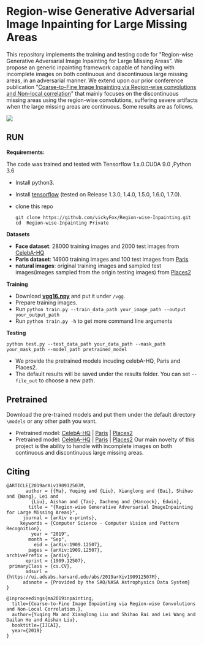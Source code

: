 # Region-wise Generative Adversarial Image Inpainting for Large Missing Areas
This repository implements the training and testing code for "Region-wise Generative Adversarial Image Inpainting for Large Missing Areas". We propose an generic inpainting framework capable of handling with incomplete images on both continuous and discontinuous large missing areas, in an adversarial manner. We extend upon our prior conference publication "[Coarse-to-Fine Image Inpainting via Region-wise convolutions and Non-local correlation](https://www.ijcai.org/proceedings/2019/0433.pdf)" that mainly focuses on the discontinuous missing areas using the region-wise convolutions, suffering severe artifacts when the large missing areas are continuous. Some results are as follows. 

![](https://github.com/vickyFox/Region-wise-Inpainting/blob/master/images/image1.png)
## RUN

**Requirements:**

The code was trained and tested with Tensorflow 1.x.0.CUDA 9.0 ,Python 3.6 

- Install python3.

- Install [tensorflow](https://www.tensorflow.org/install/) (tested on Release 1.3.0, 1.4.0, 1.5.0, 1.6.0, 1.7.0).

- clone this repo

  ```
  git clone https://github.com/vickyFox/Region-wise-Inpainting.git
  cd  Region-wise-Inpainting Private
  ```

**Datasets**

- **Face dataset**: 28000 training images and 2000 test images from [CelebA-HQ](https://drive.google.com/drive/folders/0B7EVK8r0v71peklHb0pGdDl6R28)
- **Paris dataset**: 14900 training images and 100 test images from [Paris](https://github.com/pathak22/context-encoder)
- **natural images**: original training images and sampled test images(images sampled from the origin testing images) from [Places2](http://places2.csail.mit.edu/)

**Training**
- Download **[vgg16.npy](https://drive.google.com/open?id=1iYsD62btPTL5ZIirGJIMbIU03ujJRNEU)** and put it under ```/vgg```.
- Prepare training images.
- Run ```python train.py --train_data_path your_image_path --output your_output_path```
- Run ```python train.py -h``` to get more command line arguments

**Testing**

 ```python test.py --test_data_path your_data_path --mask_path your_mask_path --model_path pretrained_model```
- We provide the pretrained models incuding celebA-HQ, Paris and Places2.
- The default results will be saved under the results folder. You can set ```--file_out``` to choose a new path.

## Pretrained
Download the pre-trained models and put them under the default directory ```\models``` or any other path you want.
- Pretrained model: [CelebA-HQ](https://drive.google.com/open?id=1q7tuopiOwRPZOPYG5076EPoFLPo0CQF6) | [Paris](https://drive.google.com/open?id=1STSPPyLQ4LjWj-juT5nMXJ9X5h7N_fjO) | [Places2](https://drive.google.com/open?id=1zYxZPU7L6Ongu0tlkHEJTPxf9Cw4RvqQ)
- Pretrained model: [CelebA-HQ](https://drive.google.com/open?id=1q7tuopiOwRPZOPYG5076EPoFLPo0CQF6) | [Paris](https://drive.google.com/open?id=1STSPPyLQ4LjWj-juT5nMXJ9X5h7N_fjO) | [Places2](https://drive.google.com/open?id=1zYxZPU7L6Ongu0tlkHEJTPxf9Cw4RvqQ)
Our main novelty of this project is the ability to handle with incomplete images on both continuous and discontinuous large missing areas.

## Citing
```
@ARTICLE{2019arXiv190912507M,
       author = {{Ma}, Yuqing and {Liu}, Xianglong and {Bai}, Shihao and {Wang}, Lei and
         {Liu}, Aishan and {Tao}, Dacheng and {Hancock}, Edwin},
        title = "{Region-wise Generative Adversarial ImageInpainting for Large Missing Areas}",
      journal = {arXiv e-prints},
     keywords = {Computer Science - Computer Vision and Pattern Recognition},
         year = "2019",
        month = "Sep",
          eid = {arXiv:1909.12507},
        pages = {arXiv:1909.12507},
archivePrefix = {arXiv},
       eprint = {1909.12507},
 primaryClass = {cs.CV},
       adsurl = {https://ui.adsabs.harvard.edu/abs/2019arXiv190912507M},
      adsnote = {Provided by the SAO/NASA Astrophysics Data System}
}

@inproceedings{ma2019inpainting,
  title={Coarse-to-Fine Image Inpainting via Region-wise Convolutions and Non-Local Correlation.},
  author={Yuqing Ma and Xianglong Liu and Shihao Bai and Lei Wang and Dailan He and Aishan Liu},
  booktitle={IJCAI},
  year={2019}
}
```
